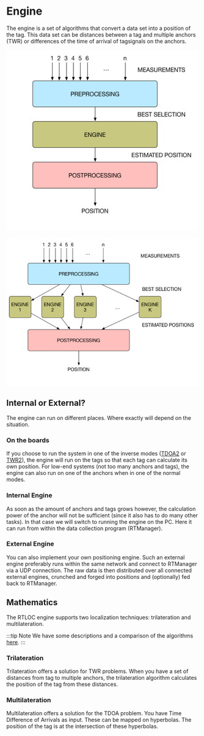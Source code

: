 # Engine
The engine is a set of algorithms that convert a data set into a position of the tag. This data set can be distances between a tag and multiple anchors (TWR) or differences of the time of arrival of tagsignals on the anchors.

![engine_single](./img/engine/engine_single.png)

![engine_multi](./img/engine/engine_multi.png)

## Internal or External?
The engine can run on different places. Where exactly will depend on the situation.

### On the boards
If you choose to run the system in one of the inverse modes ([TDOA2](/reference/algorithms.html#tdoa2) or [TWR2](/reference/algorithms.html#twr2)), the engine will run on the tags so that each tag can calculate its own position.
For low-end systems (not too many anchors and tags), the engine can also run on one of the anchors when in one of the normal modes.

### Internal Engine 
As soon as the amount of anchors and tags grows however, the calculation power of the anchor will not be sufficient (since it also has to do many other tasks). In that case we will switch to running the engine on the PC.
Here it can run from within the data collection program (RTManager).

### External Engine
You can also implement your own positioning engine. Such an external engine preferably runs within the same network and connect to RTManager via a UDP connection. The raw data is then distributed over all connected external engines, crunched and forged into positions and (optionally) fed back to RTManager.

## Mathematics
The RTLOC engine supports two localization techniques: trilateration and multilateration.

:::tip Note
We have some descriptions and a comparison of the algorithms [here](/reference/algorithms.html).
:::

### Trilateration
Trilateration offers a solution for TWR problems. When you have a set of distances from tag to multiple anchors, the trilateration algorithm calculates the position of the tag from these distances.

### Multilateration
Multilateration offers a solution for the TDOA problem. You have Time Difference of Arrivals as input. These can be mapped on hyperbolas. The position of the tag is at the intersection of these hyperbolas.

